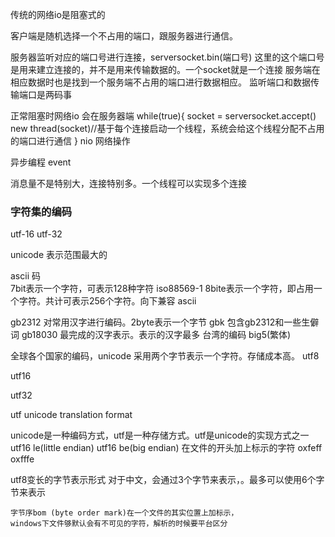传统的网络io是阻塞式的

客户端是随机选择一个不占用的端口，跟服务器进行通信。

服务器监听对应的端口号进行连接，serversocket.bin(端口号)
这里的这个端口号是用来建立连接的，并不是用来传输数据的。一个socket就是一个连接
服务端在相应数据时也是找到一个服务端不占用的端口进行数据相应。
监听端口和数据传输端口是两码事

正常阻塞时网络io 会在服务器端
while(true){
    socket = serversocket.accept()
    new thread(socket)//基于每个连接启动一个线程，系统会给这个线程分配不占用的端口进行通信
}
nio 网络操作

异步编程 event

消息量不是特别大，连接特别多。一个线程可以实现多个连接


### 字符集的编码 

utf-16
utf-32

unicode 表示范围最大的

ascii  码  
    7bit表示一个字符，可表示128种字符
iso88569-1
    8bite表示一个字符，即占用一个字符。共计可表示256个字符。向下兼容 ascii
    
gb2312 
    对常用汉字进行编码。2byte表示一个字节
gbk
    包含gb2312和一些生僻词
gb18030
    最完成的汉字表示。表示的汉字最多
台湾的编码 big5(繁体)


全球各个国家的编码，unicode
    采用两个字节表示一个字符。存储成本高。
utf8

utf16

utf32

utf unicode translation format

unicode是一种编码方式，utf是一种存储方式。utf是unicode的实现方式之一
utf16 le(little endian)  utf16 be(big endian)
在文件的开头加上标示的字符 oxfeff oxfffe

utf8变长的字节表示形式
    对于中文，会通过3个字节来表示，。最多可以使用6个字节来表示
    
    
    字节序bom (byte order mark)在一个文件的其实位置上加标示，
    windows下文件够默认会有不可见的字符，解析的时候要平台区分

